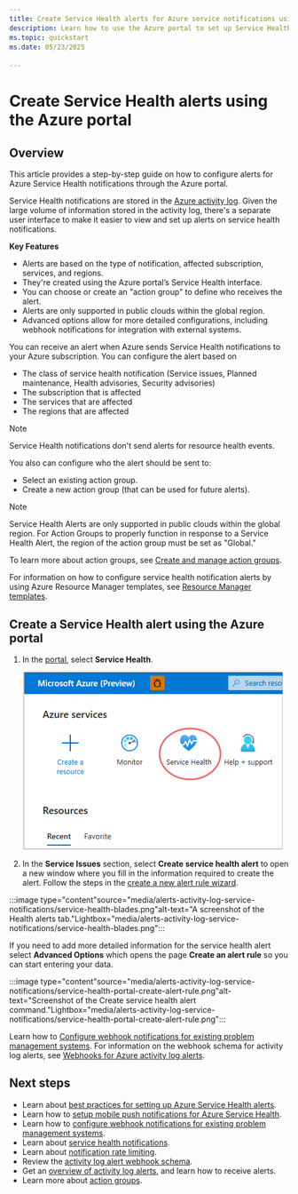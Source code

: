```yaml
---
title: Create Service Health alerts for Azure service notifications using Azure portal
description: Learn how to use the Azure portal to set up Service Health alerts.
ms.topic: quickstart
ms.date: 05/23/2025

---
```


# Create Service Health alerts using the Azure portal

## Overview

This article provides a step-by-step guide on how to configure alerts for Azure Service Health notifications through the Azure portal.  

Service Health notifications are stored in the [Azure activity log](../azure-monitor/essentials/platform-logs-overview.md). Given the large volume of information stored in the activity log, there's a separate user interface to make it easier to view and set up alerts on service health notifications. 

**Key Features**

- Alerts are based on the type of notification, affected subscription, services, and regions.
- They're created using the Azure portal’s Service Health interface.
- You can choose or create an "action group" to define who receives the alert.
- Alerts are only supported in public clouds within the global region.
- Advanced options allow for more detailed configurations, including webhook notifications for integration with external systems.

 You can receive an alert when Azure sends Service Health notifications to your Azure subscription. You can configure the alert based on

- The class of service health notification (Service issues, Planned maintenance, Health advisories, Security advisories)
- The subscription that is affected
- The services that are affected
- The regions that are affected

> [!NOTE]
> Service Health notifications don't send alerts for resource health events.

You also can configure who the alert should be sent to:

- Select an existing action group.
- Create a new action group (that can be used for future alerts).
> [!NOTE]
> Service Health Alerts are only supported in public clouds within the global region. For Action Groups to properly function in response to a Service Health Alert, the region of the action group must be set as "Global."

To learn more about action groups, see [Create and manage action groups](../azure-monitor/alerts/action-groups.md).

For information on how to configure service health notification alerts by using Azure Resource Manager templates, see [Resource Manager templates](../azure-monitor/alerts/alerts-activity-log.md).

## Create a Service Health alert using the Azure portal
1. In the [portal](https://portal.azure.com/), select **Service Health**.

    ![The "Service Health" service](media/alerts-activity-log-service-notifications/home-service-health.png)

1. In the **Service Issues** section, select **Create service health alert** to open a new window where you fill in the information required to create the alert. Follow the steps in the [create a new alert rule wizard](../azure-monitor/alerts/alerts-create-activity-log-alert-rule.md?tabs=activity-log).
    
:::image type="content"source="media/alerts-activity-log-service-notifications/service-health-blades.png"alt-text="A screenshot of the Health alerts tab."Lightbox="media/alerts-activity-log-service-notifications/service-health-blades.png":::

   If you need to add more detailed information for the service health alert select **Advanced Options** which opens the page **Create an alert rule** so you can start entering your data.

:::image type="content"source="media/alerts-activity-log-service-notifications/service-health-portal-create-alert-rule.png"alt-text="Screenshot of the Create service health alert command."Lightbox="media/alerts-activity-log-service-notifications/service-health-portal-create-alert-rule.png":::

Learn how to [Configure webhook notifications for existing problem management systems](service-health-alert-webhook-guide.md). For information on the webhook schema for activity log alerts, see [Webhooks for Azure activity log alerts](../azure-monitor/alerts/activity-log-alerts-webhook.md).


## Next steps
- Learn about [best practices for setting up Azure Service Health alerts](https://learn-video.azurefd.net/vod/player?id=771688cf-0348-44c4-ba48-f36bcd0aba3f).
- Learn how to [setup mobile push notifications for Azure Service Health](https://learn-video.azurefd.net/vod/player?id=4a3171ca-2104-4447-8f4b-c4d27f6dfe96).
- Learn how to [configure webhook notifications for existing problem management systems](service-health-alert-webhook-guide.md).
- Learn about [service health notifications](service-notifications.md).
- Learn about [notification rate limiting](../azure-monitor/alerts/alerts-rate-limiting.md).
- Review the [activity log alert webhook schema](../azure-monitor/alerts/activity-log-alerts-webhook.md).
- Get an [overview of activity log alerts](../azure-monitor/alerts/alerts-overview.md), and learn how to receive alerts.
- Learn more about [action groups](../azure-monitor/alerts/action-groups.md).